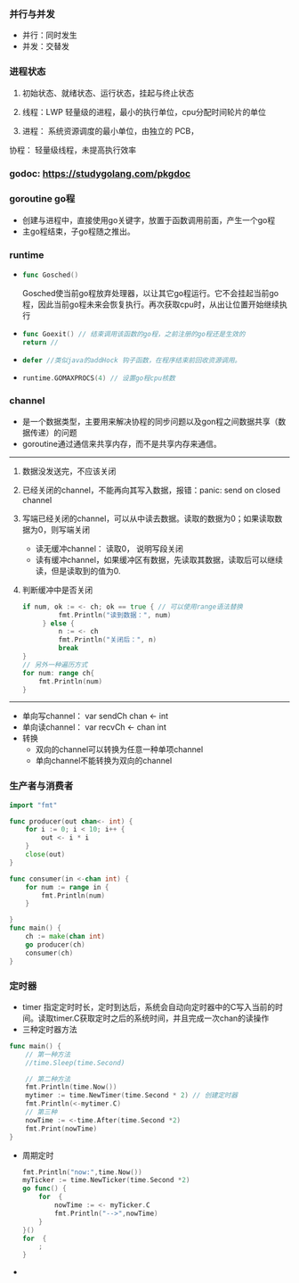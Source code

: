 ### 并行与并发

- 并行：同时发生
- 并发：交替发



### 进程状态

1. 初始状态、就绪状态、运行状态，挂起与终止状态



1. 线程：LWP 轻量级的进程，最小的执行单位，cpu分配时间轮片的单位
2. 进程： 系统资源调度的最小单位，由独立的 PCB，



协程： 轻量级线程，未提高执行效率

### godoc: https://studygolang.com/pkgdoc

### goroutine go程

- 创建与进程中，直接使用go关键字，放置于函数调用前面，产生一个go程
- 主go程结束，子go程随之推出。

### runtime 

- ```go
  func Gosched()
  ```

  Gosched使当前go程放弃处理器，以让其它go程运行。它不会挂起当前go程，因此当前go程未来会恢复执行。再次获取cpu时，从出让位置开始继续执行

- ```go
  func Goexit() // 结束调用该函数的go程，之前注册的go程还是生效的
  return // 
  ```

- ```go
  defer //类似java的addHock 钩子函数，在程序结束前回收资源调用。
  ```

- ```go
  runtime.GOMAXPROCS(4) // 设置go程cpu核数
  ```




### channel

- 是一个数据类型，主要用来解决协程的同步问题以及gon程之间数据共享（数据传递）的问题
- goroutine通过通信来共享内存，而不是共享内存来通信。

---

1. 数据没发送完，不应该关闭

2. 已经关闭的channel，不能再向其写入数据，报错：panic: send on closed channel

3. 写端已经关闭的channel，可以从中读去数据。读取的数据为0；如果读取数据为0，则写端关闭

   - 读无缓冲channel： 读取0， 说明写段关闭
   - 读有缓冲channel，如果缓冲区有数据，先读取其数据，读取后可以继续读，但是读取到的值为0.

4. 判断缓冲中是否关闭

   ```go
   if num, ok := <- ch; ok == true { // 可以使用range语法替换
   			fmt.Println("读到数据：", num)
   		} else {
   			n := <- ch
   			fmt.Println("关闭后：", n)
   			break
   }
   // 另外一种遍历方式
   for num: range ch{
       fmt.Println(num)
   }
   ```

---

- 单向写channel： var sendCh chan <- int
- 单向读channel： var recvCh <- chan int
- 转换
  - 双向的channel可以转换为任意一种单项channel
  - 单向channel不能转换为双向的channel

### 生产者与消费者

```go
import "fmt"

func producer(out chan<- int) {
	for i := 0; i < 10; i++ {
		out <- i * i
	}
	close(out)
}

func consumer(in <-chan int) {
	for num := range in {
		fmt.Println(num)
	}

}
func main() {
	ch := make(chan int)
	go producer(ch)
	consumer(ch)
}
```



### 定时器

- timer 指定定时时长，定时到达后，系统会自动向定时器中的C写入当前的时间。读取timer.C获取定时之后的系统时间，并且完成一次chan的读操作
- 三种定时器方法

```go
func main() {
	// 第一种方法
	//time.Sleep(time.Second)

	// 第二种方法
	fmt.Println(time.Now())
	mytimer := time.NewTimer(time.Second * 2) // 创建定时器
	fmt.Println(<-mytimer.C)
	// 第三种
	nowTime := <-time.After(time.Second *2)
	fmt.Print(nowTime)
}
```

- 周期定时

  ```go
  fmt.Println("now:",time.Now())
  myTicker := time.NewTicker(time.Second *2)
  go func() {
      for  {
          nowTime := <- myTicker.C
          fmt.Println("-->",nowTime)
      }
  }()
  for  {
      ;
  }
  ```

  

- 